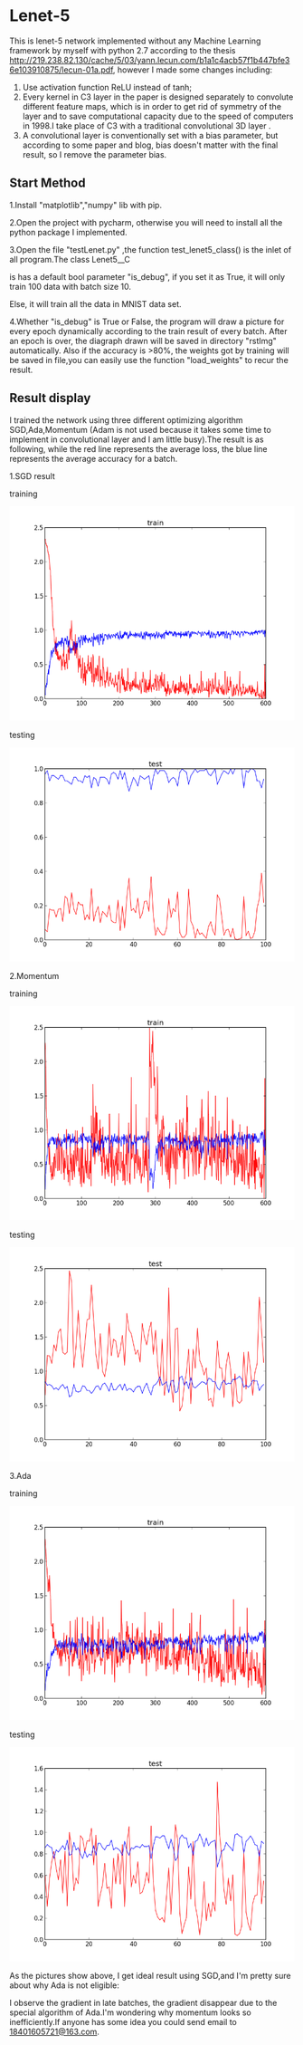 # Lenet-5
This is  lenet-5 network implemented without any Machine Learning framework by myself with python 2.7 according to the thesis http://219.238.82.130/cache/5/03/yann.lecun.com/b1a1c4acb57f1b447bfe36e103910875/lecun-01a.pdf, however I made some changes including: 
1. Use activation function ReLU instead of tanh; 
2. Every kernel in C3 layer in the paper is designed separately to convolute different feature maps, which is in order to get rid of symmetry of the layer and to save computational capacity due to the speed of computers in 1998.I take place of C3 with a traditional convolutional 3D layer .
3. A convolutional layer is conventionally set with a bias parameter, but according to some paper and blog, bias doesn't matter with the final result, so I remove the parameter bias.



## Start Method

1.Install "matplotlib","numpy" lib with pip.

2.Open the project with pycharm, otherwise you will need to install all the python package I implemented.

3.Open the file "testLenet.py" ,the function test_lenet5_class() is the inlet of all program.The class Lenet5__C

is has a default bool parameter "is_debug", if you set it as True, it will only train 100 data with batch size 10.

Else, it will train all the data in MNIST data set.

4.Whether "is_debug" is True or False, the program will draw a picture for every epoch dynamically according to the train result of every batch. After an epoch is over, the diagraph drawn will be saved in directory "rstImg" automatically. Also if the accuracy is >80%, the weights got by training will be saved in file,you can easily use the function "load_weights" to recur the result.



## Result display

I trained the network using three different optimizing algorithm SGD,Ada,Momentum (Adam is not used because it takes some time to implement in convolutional layer and I am little busy).The result is as following, while the red line represents the average loss, the blue line represents the average accuracy for a batch.

1.SGD result

training

![Image text](https://raw.githubusercontent.com/GUESSO/Lenet-5/master/train0_SGD.png)

testing

![Image text](https://raw.githubusercontent.com/GUESSO/Lenet-5/master/test_SGD.png)

2.Momentum

training

![Image text](https://raw.githubusercontent.com/GUESSO/Lenet-5/master/trainMom.png)

testing

![Image text](https://raw.githubusercontent.com/GUESSO/Lenet-5/master/testMom.png)

3.Ada

training

![Image text](https://raw.githubusercontent.com/GUESSO/Lenet-5/master/train_Ada.png)

testing

![Image text](https://raw.githubusercontent.com/GUESSO/Lenet-5/master/test_Ada.png)

As the pictures show above, I get ideal result using SGD,and  I'm pretty sure about why Ada is not eligible:

I observe the gradient in late batches, the gradient disappear due to the special algorithm of Ada.I'm wondering why momentum looks so inefficiently.If anyone has some idea you could send email to 18401605721@163.com.